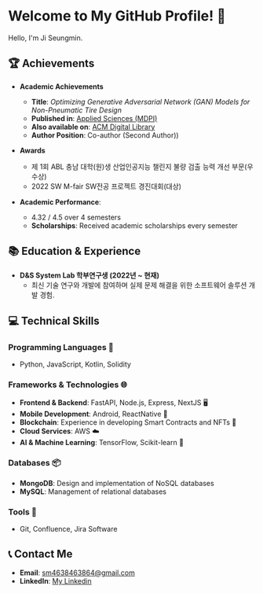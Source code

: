 # Welcome to My GitHub Profile! 👋

Hello, I'm Ji Seungmin.


## 🏆 Achievements

- **Academic Achievements**
  - **Title**: *Optimizing Generative Adversarial Network (GAN) Models for Non-Pneumatic Tire Design*
  - **Published in**: [Applied Sciences (MDPI)](https://www.mdpi.com/2076-3417/13/19/10664)
  - **Also available on**: [ACM Digital Library](https://dl.acm.org/doi/10.1145/3599957.3606243)
  - **Author Position**: Co-author (Second Author))

- **Awards**
  -  제 1회 ABL 충남 대학(원)생 산업인공지능 챌린지 불량 검출 능력 개선 부문(우수상)
  -  2022 SW M-fair SW전공 프로젝트 경진대회(대상)

- **Academic Performance**:
  - 4.32 / 4.5 over 4 semesters
  - **Scholarships**: Received academic scholarships every semester

## 📚 Education & Experience
- **D&S System Lab 학부연구생 (2022년 ~ 현재)**
  - 최신 기술 연구와 개발에 참여하며 실제 문제 해결을 위한 소프트웨어 솔루션 개발 경험.

## 💻 Technical Skills

### Programming Languages 📝
- Python, JavaScript, Kotlin, Solidity

### Frameworks & Technologies 🌐
- **Frontend & Backend**: FastAPI, Node.js, Express, NextJS 🖥️ 
- **Mobile Development**: Android, ReactNative 📱
- **Blockchain**: Experience in developing Smart Contracts and NFTs 🔗
- **Cloud Services**: AWS ☁️
- **AI & Machine Learning**: TensorFlow, Scikit-learn 🤖

### Databases 📦
- **MongoDB**: Design and implementation of NoSQL databases
- **MySQL**: Management of relational databases

### Tools 🔧
- Git, Confluence, Jira Software

## 📞 Contact Me
- **Email**: [sm4638463864@gmail.com](mailto:sm4638463864@gmail.com)
- **LinkedIn**: [My Linkedin](https://www.linkedin.com/in/%EC%8A%B9%EB%AF%BC-%EC%A7%80-89a2042ba/)

